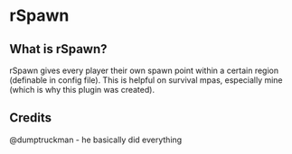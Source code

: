 # rSpawn
## What is rSpawn?
rSpawn gives every player their own spawn point within a certain region (definable in config file).
This is helpful on survival mpas, especially mine (which is why this plugin was created).

## Credits
@dumptruckman - he basically did everything
